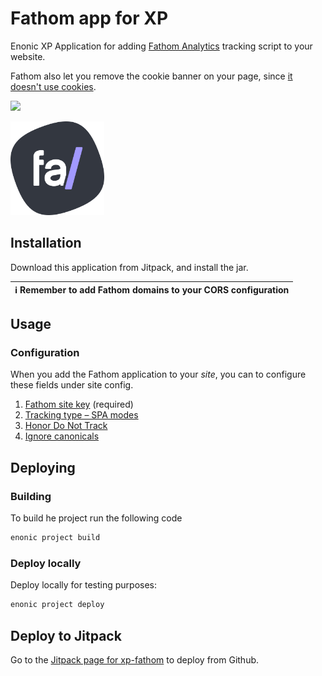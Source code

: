 # Fathom app for XP

Enonic XP Application for adding [Fathom Analytics](https://usefathom.com/ref/SVGDJS) tracking script to your website.

Fathom also let you remove the cookie banner on your page, since [it doesn't use cookies](https://usefathom.com/blog/anonymization).

[![](https://jitpack.io/v/no.item/xp-fathom.svg)](https://jitpack.io/#no.item/xp-fathom)

<img src="https://github.com/ItemConsulting/xp-fathom/raw/main/docs/fathom-logo-small-whitebg.svg?sanitize=true" width="150">

## Installation

Download this application from Jitpack, and install the jar.

| :information_source: Remember to add Fathom domains to your CORS configuration |
|--------------------------------------------------------------------------------|

## Usage

### Configuration

When you add the Fathom application to your *site*, you can to configure these fields under site config.

 1. [Fathom site key](https://usefathom.com/docs/script/script) (required)
 2. [Tracking type – SPA modes](https://usefathom.com/docs/script/script-advanced#spa)
 3. [Honor Do Not Track](https://usefathom.com/docs/script/script-advanced#dnt)
 4. [Ignore canonicals](https://usefathom.com/docs/script/script-advanced#canonicals)

## Deploying

### Building

To build he project run the following code

```bash
enonic project build
```

### Deploy locally

Deploy locally for testing purposes:

```bash
enonic project deploy
```

## Deploy to Jitpack

Go to the [Jitpack page for xp-fathom](https://jitpack.io/#no.item/xp-fathom) to deploy from Github.
